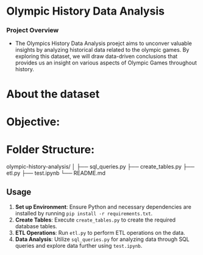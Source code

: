 # Olympic History Data Analysis


### Project Overview
  - The Olympics History Data Analysis proejct aims to unconver valuable insights by analyzing historical data related to the olympic games. By exploring this dataset, we will draw data-driven conclusions that provides us an insight on various aspects of Olympic Games throughout history.

# About the dataset



# Objective:


# Folder Structure:
olympic-history-analysis/
│
├── sql_queries.py
├── create_tables.py
├── etl.py
├── test.ipynb
└── README.md

## Usage

1. **Set up Environment**: Ensure Python and necessary dependencies are installed by running `pip install -r requirements.txt`.
2. **Create Tables**: Execute `create_tables.py` to create the required database tables.
3. **ETL Operations**: Run `etl.py` to perform ETL operations on the data.
4. **Data Analysis**: Utilize `sql_queries.py` for analyzing data through SQL queries and explore data further using `test.ipynb`.





